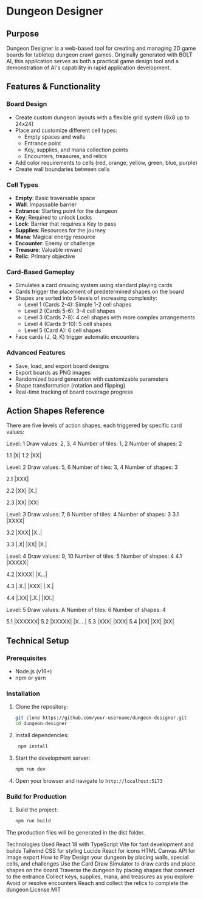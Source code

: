 # Dungeon Designer

## Purpose
Dungeon Designer is a web-based tool for creating and managing 2D game boards for tabletop dungeon crawl games. Originally generated with BOLT AI, this application serves as both a practical game design tool and a demonstration of AI's capability in rapid application development.

## Features & Functionality

### Board Design
- Create custom dungeon layouts with a flexible grid system (8x8 up to 24x24)
- Place and customize different cell types:
  - Empty spaces and walls
  - Entrance point
  - Key, supplies, and mana collection points
  - Encounters, treasures, and relics
- Add color requirements to cells (red, orange, yellow, green, blue, purple)
- Create wall boundaries between cells

### Cell Types

- **Empty**: Basic traversable space
- **Wall**: Impassable barrier
- **Entrance**: Starting point for the dungeon
- **Key**: Required to unlock Locks
- **Lock**: Barrier that requires a Key to pass
- **Supplies**: Resources for the journey
- **Mana**: Magical energy resource
- **Encounter**: Enemy or challenge
- **Treasure**: Valuable reward
- **Relic**: Primary objective

### Card-Based Gameplay
- Simulates a card drawing system using standard playing cards
- Cards trigger the placement of predetermined shapes on the board
- Shapes are sorted into 5 levels of increasing complexity:
  - Level 1 (Cards 2-4): Simple 1-2 cell shapes
  - Level 2 (Cards 5-6): 3-4 cell shapes
  - Level 3 (Cards 7-8): 4 cell shapes with more complex arrangements
  - Level 4 (Cards 9-10): 5 cell shapes
  - Level 5 (Card A): 6 cell shapes
- Face cards (J, Q, K) trigger automatic encounters

### Advanced Features
- Save, load, and export board designs
- Export boards as PNG images
- Randomized board generation with customizable parameters
- Shape transformation (rotation and flipping)
- Real-time tracking of board coverage progress

## Action Shapes Reference

There are five levels of action shapes, each triggered by specific card values:

Level: 1 
Draw values: 2, 3, 4
Number of tiles: 1, 2
Number of shapes: 2

1.1 |X| 
1.2 |XX|

Level: 2
Draw values: 5, 6
Number of tiles: 3, 4 
Number of shapes: 3

2.1 |XXX|

2.2 |XX|
    |X.|
    
2.3 |XX|
    |XX|

Level: 3
Draw values: 7, 8
Number of tiles: 4
Number of shapes: 3
3.1 |XXXX|

3.2 |XXX|
    |X..|

3.3 |.X|
    |XX|
    |X.|

Level: 4
Draw values: 9, 10
Number of tiles: 5
Number of shapes: 4
4.1 |XXXXX|

4.2 |XXXX|
    |X...|

4.3 |.X.|
    |XXX|
    |.X.|

4.4 |.XX|
    |.X.|
    |XX.|

Level: 5
Draw values: A 
Number of tiles: 6
Number of shapes: 4

5.1 |XXXXXX|
5.2 |XXXXX|
     |X....|
5.3 |XXX|
    |XXX|
5.4 |XX|
    |XX|
    |XX|

## Technical Setup

### Prerequisites
- Node.js (v16+)
- npm or yarn

### Installation
1. Clone the repository:
   ```bash
   git clone https://github.com/your-username/dungeon-designer.git
   cd dungeon-designer

2. Install dependencies:
   ```bash
    npm install
    ```

3. Start the development server:
    ```bash
    npm run dev
    ```

4. Open your browser and navigate to `http://localhost:5173`

### Build for Production
1. Build the project:
   ```bash
   npm run build
   ```

The production files will be generated in the dist folder.

Technologies Used
React 18 with TypeScript
Vite for fast development and builds
Tailwind CSS for styling
Lucide React for icons
HTML Canvas API for image export
How to Play
Design your dungeon by placing walls, special cells, and challenges
Use the Card Draw Simulator to draw cards and place shapes on the board
Traverse the dungeon by placing shapes that connect to the entrance
Collect keys, supplies, mana, and treasures as you explore
Avoid or resolve encounters
Reach and collect the relics to complete the dungeon
License
MIT
